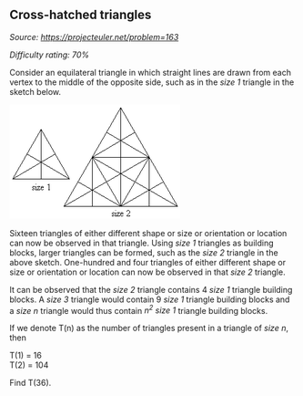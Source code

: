 Cross-hatched triangles
-----------------------

*Source: https://projecteuler.net/problem=163*


*Difficulty rating: 70%*

Consider an equilateral triangle in which straight lines are drawn from
each vertex to the middle of the opposite side, such as in the *size 1*
triangle in the sketch below.

![](img/p163.gif)

Sixteen triangles of either different shape or size or orientation or
location can now be observed in that triangle. Using *size 1* triangles
as building blocks, larger triangles can be formed, such as the *size 2*
triangle in the above sketch. One-hundred and four triangles of either
different shape or size or orientation or location can now be observed
in that *size 2* triangle.

It can be observed that the *size 2* triangle contains 4 *size 1*
triangle building blocks. A *size 3* triangle would contain 9 *size 1*
triangle building blocks and a *size n* triangle would thus contain
*n<sup>2</sup> size 1* triangle building blocks.

If we denote T(n) as the number of triangles present in a triangle of
*size n*, then

T(1) = 16\
 T(2) = 104

Find T(36).
